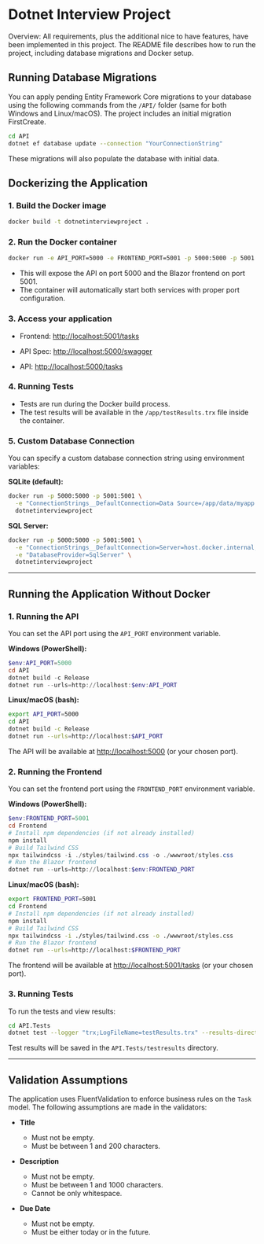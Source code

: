 # Dotnet Interview Project

Overview: All requirements, plus the additional nice to have features, have been implemented in this project. The README file describes how to run the project, including database migrations and Docker setup.

## Running Database Migrations

You can apply pending Entity Framework Core migrations to your database using the following commands from the `/API/` folder (same for both Windows and Linux/macOS). The project includes an initial migration FirstCreate.

```sh
cd API
dotnet ef database update --connection "YourConnectionString"
```

These migrations will also populate the database with initial data.

## Dockerizing the Application

### 1. Build the Docker image

```sh
docker build -t dotnetinterviewproject .
```

### 2. Run the Docker container

```sh
docker run -e API_PORT=5000 -e FRONTEND_PORT=5001 -p 5000:5000 -p 5001:5001 dotnetinterviewproject
```

- This will expose the API on port 5000 and the Blazor frontend on port 5001.
- The container will automatically start both services with proper port configuration.

### 3. Access your application

- Frontend: [http://localhost:5001/tasks](http://localhost:5001/tasks)

- API Spec: [http://localhost:5000/swagger](http://localhost:5000/swagger)
- API: [http://localhost:5000/tasks](http://localhost:5000/tasks)

### 4. Running Tests

- Tests are run during the Docker build process.
- The test results will be available in the `/app/testResults.trx` file inside the container.

### 5. Custom Database Connection

You can specify a custom database connection string using environment variables:

**SQLite (default):**

```sh
docker run -p 5000:5000 -p 5001:5001 \
  -e "ConnectionStrings__DefaultConnection=Data Source=/app/data/myapp.db" \
  dotnetinterviewproject
```

**SQL Server:**

```sh
docker run -p 5000:5000 -p 5001:5001 \
  -e "ConnectionStrings__DefaultConnection=Server=host.docker.internal;Database=TasksDB;User Id=sa;Password=YourPassword;" \
  -e "DatabaseProvider=SqlServer" \
  dotnetinterviewproject
```

---

## Running the Application Without Docker

### 1. Running the API

You can set the API port using the `API_PORT` environment variable.

**Windows (PowerShell):**

```powershell
$env:API_PORT=5000
cd API
dotnet build -c Release
dotnet run --urls=http://localhost:$env:API_PORT
```

**Linux/macOS (bash):**

```sh
export API_PORT=5000
cd API
dotnet build -c Release
dotnet run --urls=http://localhost:$API_PORT
```

The API will be available at [http://localhost:5000](http://localhost:5000) (or your chosen port).

### 2. Running the Frontend

You can set the frontend port using the `FRONTEND_PORT` environment variable.

**Windows (PowerShell):**

```powershell
$env:FRONTEND_PORT=5001
cd Frontend
# Install npm dependencies (if not already installed)
npm install
# Build Tailwind CSS
npx tailwindcss -i ./styles/tailwind.css -o ./wwwroot/styles.css
# Run the Blazor frontend
dotnet run --urls=http://localhost:$env:FRONTEND_PORT
```

**Linux/macOS (bash):**

```sh
export FRONTEND_PORT=5001
cd Frontend
# Install npm dependencies (if not already installed)
npm install
# Build Tailwind CSS
npx tailwindcss -i ./styles/tailwind.css -o ./wwwroot/styles.css
# Run the Blazor frontend
dotnet run --urls=http://localhost:$FRONTEND_PORT
```

The frontend will be available at [http://localhost:5001/tasks](http://localhost:5001/tasks) (or your chosen port).

### 3. Running Tests

To run the tests and view results:

```sh
cd API.Tests
dotnet test --logger "trx;LogFileName=testResults.trx" --results-directory ./testresults
```

Test results will be saved in the `API.Tests/testresults` directory.

---

## Validation Assumptions

The application uses FluentValidation to enforce business rules on the `Task` model. The following assumptions are made in the validators:

- **Title**

  - Must not be empty.
  - Must be between 1 and 200 characters.

- **Description**

  - Must not be empty.
  - Must be between 1 and 1000 characters.
  - Cannot be only whitespace.

- **Due Date**
  - Must not be empty.
  - Must be either today or in the future.
